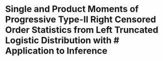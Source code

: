 # Single and Product Moments of Progressive Type-II Right Censored Order Statistics from Left Truncated Logistic Distribution with # Application to Inference
